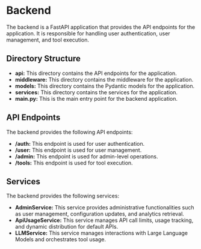 # Backend

The backend is a FastAPI application that provides the API endpoints for the application. It is responsible for handling user authentication, user management, and tool execution.

## Directory Structure

- **api:** This directory contains the API endpoints for the application.
- **middleware:** This directory contains the middleware for the application.
- **models:** This directory contains the Pydantic models for the application.
- **services:** This directory contains the services for the application.
- **main.py:** This is the main entry point for the backend application.

## API Endpoints

The backend provides the following API endpoints:

- **/auth:** This endpoint is used for user authentication.
- **/user:** This endpoint is used for user management.
- **/admin:** This endpoint is used for admin-level operations.
- **/tools:** This endpoint is used for tool execution.

## Services

The backend provides the following services:

- **AdminService:** This service provides administrative functionalities such as user management, configuration updates, and analytics retrieval.
- **ApiUsageService:** This service manages API call limits, usage tracking, and dynamic distribution for default APIs.
- **LLMService:** This service manages interactions with Large Language Models and orchestrates tool usage.

